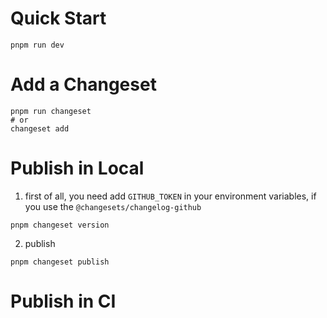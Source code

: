# Quick Start
```shell
pnpm run dev
```
# Add a Changeset
```shell
pnpm run changeset
# or
changeset add
```

# Publish in Local
1. first of all, you need add `GITHUB_TOKEN` in your environment variables, if you use the `@changesets/changelog-github` 
```shell
pnpm changeset version
```

2. publish
```shell
pnpm changeset publish
```

# Publish in CI
